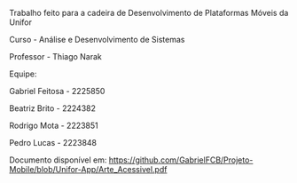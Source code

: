 Trabalho feito para a cadeira de Desenvolvimento de Plataformas Móveis da Unifor

Curso - Análise e Desenvolvimento de Sistemas

Professor - Thiago Narak

Equipe:

Gabriel Feitosa - 2225850

Beatriz Brito - 2224382

Rodrigo Mota - 2223851

Pedro Lucas - 2223848

Documento disponível em: https://github.com/GabrielFCB/Projeto-Mobile/blob/Unifor-App/Arte_Acessivel.pdf
